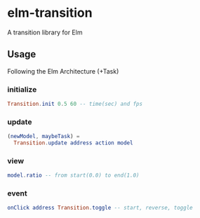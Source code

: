 # elm-transition

A transition library for Elm

## Usage

Following the Elm Architecture (+Task)

### initialize

```elm
Transition.init 0.5 60 -- time(sec) and fps
```

### update

```elm
(newModel, maybeTask) =
  Transition.update address action model
```

### view

```elm
model.ratio -- from start(0.0) to end(1.0)
```

### event

```elm
onClick address Transition.toggle -- start, reverse, toggle
```
